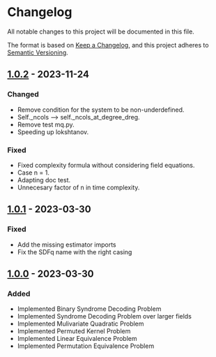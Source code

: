 # Changelog

All notable changes to this project will be documented in this file.

The format is based on [Keep a Changelog](https://keepachangelog.com/en/1.0.0/),
and this project adheres to [Semantic Versioning](https://semver.org/spec/v2.0.0.html).

## [1.0.2] - 2023-11-24

### Changed

- Remove condition for the system to be non-underdefined.
- Self._ncols --> self._ncols_at_degree_dreg.
- Remove test mq.py.
- Speeding up lokshtanov.

### Fixed

- Fixed complexity formula without considering field equations.
- Case n = 1.
- Adapting doc test.
- Unnecesary factor of n in time complexity.

## [1.0.1] - 2023-03-30

### Fixed

- Add the missing estimator imports
- Fix the SDFq name with the right casing

## [1.0.0] - 2023-03-30

### Added

- Implemented Binary Syndrome Decoding Problem
- Implemented Syndrome Decoding Problem over larger fields
- Implemented Mulivariate Quadratic Problem
- Implemented Permuted Kernel Problem
- Implemented Linear Equivalence Problem
- Implemented Permutation Equivalence Problem

[1.0.2]: https://github.com/Crypto-TII/CryptographicEstimators/compare/v1.0.2..v1.0.1
[1.0.1]: https://github.com/CRYPTO-TII/CryptographicEstimators/compare/v1.0.1..v1.0.0
[1.0.0]: https://github.com/CRYPTO-TII/CryptographicEstimators
